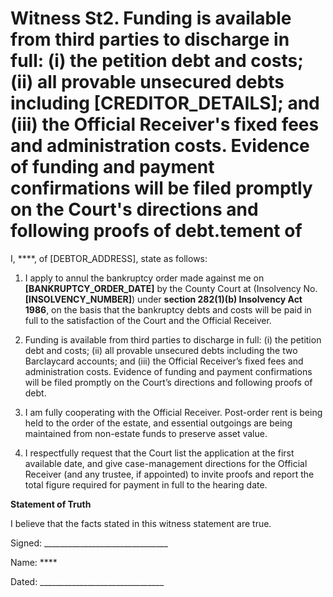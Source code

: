 # Witness St2. Funding is available from third parties to discharge in full: (i) the petition debt and costs; (ii) all provable unsecured debts including [CREDITOR_DETAILS]; and (iii) the Official Receiver's fixed fees and administration costs. Evidence of funding and payment confirmations will be filed promptly on the Court's directions and following proofs of debt.tement of 



I, ****, of [DEBTOR_ADDRESS], state as follows:



1. I apply to annul the bankruptcy order made against me on **[BANKRUPTCY_ORDER_DATE]** by the County Court at  (Insolvency No. **[INSOLVENCY_NUMBER]**) under **section 282(1)(b) Insolvency Act 1986**, on the basis that the bankruptcy debts and costs will be paid in full to the satisfaction of the Court and the Official Receiver.



2. Funding is available from third parties to discharge in full: (i) the petition debt and costs; (ii) all provable unsecured debts including the two Barclaycard accounts; and (iii) the Official Receiver’s fixed fees and administration costs. Evidence of funding and payment confirmations will be filed promptly on the Court’s directions and following proofs of debt.



3. I am fully cooperating with the Official Receiver. Post-order rent is being held to the order of the estate, and essential outgoings are being maintained from non-estate funds to preserve asset value.



4. I respectfully request that the Court list the application at the first available date, and give case-management directions for the Official Receiver (and any trustee, if appointed) to invite proofs and report the total figure required for payment in full to the hearing date.



**Statement of Truth**  

I believe that the facts stated in this witness statement are true.



Signed: _______________________________  

Name: ****  

Dated: _______________________________
